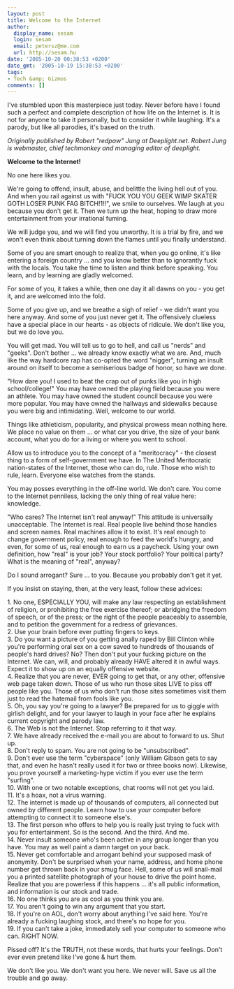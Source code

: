 ```yaml
---
layout: post
title: Welcome to the Internet
author:
  display_name: sesam
  login: sesam
  email: petersz@me.com
  url: http://sesam.hu
date: '2005-10-20 00:38:53 +0200'
date_gmt: '2005-10-19 15:38:53 +0200'
tags:
- Tech &amp; Gizmos
comments: []
---
```


I've stumbled upon this masterpiece just today. Never before have I found such a perfect and complete description of how life on the Internet is. It is not for anyone to take it personally, but to consider it while laughing. It's a parody, but like all parodies, it's based on the truth.

_Originally published by Robert "redpaw" Jung at Deeplight.net. Robert Jung is webmaster, chief techmonkey and managing editor of deeplight._

**Welcome to the Internet!**

No one here likes you.

We're going to offend, insult, abuse, and belittle the living hell out of you. And when you rail against us with "FUCK YOU YOU GEEK WIMP SKATER GOTH LOSER PUNK FAG BITCH!1!!", we smile to ourselves. We laugh at you because you don't get it. Then we turn up the heat, hoping to draw more entertainment from your irrational fuming.

We will judge you, and we will find you unworthy. It is a trial by fire, and we won't even think about turning down the flames until you finally understand.

Some of you are smart enough to realize that, when you go online, it's like entering a foreign country ... and you know better than to ignorantly fuck with the locals. You take the time to listen and think before speaking. You learn, and by learning are gladly welcomed.

For some of you, it takes a while, then one day it all dawns on you - you get it, and are welcomed into the fold.

Some of you give up, and we breathe a sigh of relief - we didn't want you here anyway. And some of you just never get it. The offensively clueless have a special place in our hearts - as objects of ridicule. We don't like you, but we do love you.

You will get mad. You will tell us to go to hell, and call us "nerds" and "geeks". Don't bother ... we already know exactly what we are. And, much like the way hardcore rap has co-opted the word "nigger", turning an insult around on itself to become a semiserious badge of honor, so have we done.

"How dare you! I used to beat the crap out of punks like you in high school/college!" You may have owned the playing field because you were an athlete. You may have owned the student council because you were more popular. You may have owned the hallways and sidewalks because you were big and intimidating. Well, welcome to our world.

Things like athleticism, popularity, and physical prowess mean nothing here. We place no value on them ... or what car you drive, the size of your bank account, what you do for a living or where you went to school.

Allow us to introduce you to the concept of a "meritocracy" - the closest thing to a form of self-government we have. In The United Meritocratic nation-states of the Internet, those who can do, rule. Those who wish to rule, learn. Everyone else watches from the stands.

You may posses everything in the off-line world. We don't care. You come to the Internet penniless, lacking the only thing of real value here: knowledge.

"Who cares? The Internet isn't real anyway!" This attitude is universally unacceptable. The Internet is real. Real people live behind those handles and screen names. Real machines allow it to exist. It's real enough to change government policy, real enough to feed the world's hungry, and even, for some of us, real enough to earn us a paycheck. Using your own definition, how "real" is your job? Your stock portfolio? Your political party? What is the meaning of "real", anyway?

Do I sound arrogant? Sure ... to you. Because you probably don't get it yet.

If you insist on staying, then, at the very least, follow these advices:

1\. No one, ESPECIALLY YOU, will make any law respecting an establishment of religion, or prohibiting the free exercise thereof; or abridging the freedom of speech, or of the press; or the right of the people peaceably to assemble, and to petition the government for a redress of grievances.  
2\. Use your brain before ever putting fingers to keys.  
3\. Do you want a picture of you getting anally raped by Bill Clinton while you're performing oral sex on a cow saved to hundreds of thousands of people's hard drives? No? Then don't put your fucking picture on the Internet. We can, will, and probably already HAVE altered it in awful ways. Expect it to show up on an equally offensive website.  
4\. Realize that you are never, EVER going to get that, or any other, offensive web page taken down. Those of us who run those sites LIVE to piss off people like you. Those of us who don't run those sites sometimes visit them just to read the hatemail from fools like you.  
5\. Oh, you say you're going to a lawyer? Be prepared for us to giggle with girlish delight, and for your lawyer to laugh in your face after he explains current copyright and parody law.  
6\. The Web is not the Internet. Stop referring to it that way.  
7\. We have already received the e-mail you are about to forward to us. Shut up.  
8\. Don't reply to spam. You are not going to be "unsubscribed".  
9\. Don't ever use the term "cyberspace" (only William Gibson gets to say that, and even he hasn't really used it for two or three books now). Likewise, you prove yourself a marketing-hype victim if you ever use the term "surfing".  
10\. With one or two notable exceptions, chat rooms will not get you laid.  
11\. It's a hoax, not a virus warning.  
12\. The internet is made up of thousands of computers, all connected but owned by different people. Learn how to use *your* computer before attempting to connect it to someone else's.  
13\. The first person who offers to help you is really just trying to fuck with you for entertainment. So is the second. And the third. And me.  
14\. Never insult someone who's been active in any group longer than you have. You may as well paint a damn target on your back.  
15\. Never get comfortable and arrogant behind your supposed mask of anonymity. Don't be surprised when your name, address, and home phone number get thrown back in your smug face. Hell, some of us will snail-mail you a printed satellite photograph of your house to drive the point home. Realize that you are powerless if this happens ... it's all public information, and information is our stock and trade.  
16\. No one thinks you are as cool as you think you are.  
17\. You aren't going to win any argument that you start.  
18\. If you're on AOL, don't worry about anything I've said here. You're already a fucking laughing stock, and there's no hope for you.  
19\. If you can't take a joke, immediately sell your computer to someone who can. RIGHT NOW.

Pissed off? It's the TRUTH, not these words, that hurts your feelings. Don't ever even pretend like I've gone & hurt them.

We don't like you. We don't want you here. We never will. Save us all the trouble and go away.
